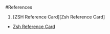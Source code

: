 #References

1. [ZSH Reference Card][Zsh Reference Card]

- [Zsh Reference Card](http://www.bash2zsh.com/zsh_refcard/refcard.pdf)
